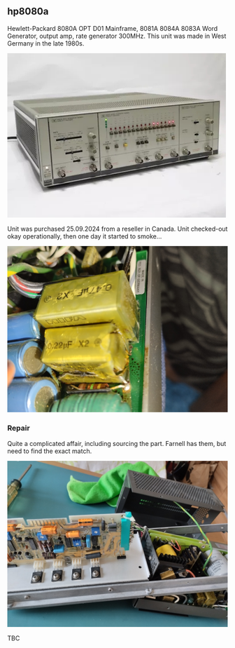 ## hp8080a

Hewlett-Packard 8080A OPT D01 Mainframe, 8081A 8084A 8083A Word Generator, output amp, rate generator 300MHz. This unit was made in West Germany in the late 1980s.

![image](/images/unit.jpg)

Unit was purchased 25.09.2024 from a reseller in Canada. Unit checked-out okay operationally, then one day it started to smoke...

![smoke](/repair/burnt-cap.jpg)

### Repair

Quite a complicated affair, including sourcing the part. Farnell has them, but need to find the exact match.

![panel](/repair/back-panel.jpg)

TBC